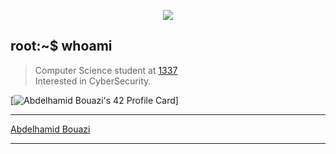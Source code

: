 </p>
<p align="center">  
<img src ="https://static.wixstatic.com/media/33a7e1_64e5ffe9c64440b29e1f9acacb7b5815~mv2.gif">
</p>

## root:~$ whoami
>  Computer Science student at [1337](1337.ma) \
>  Interested in CyberSecurity.

[![Abdelhamid Bouazi's 42 Profile Card](https://badge42.vercel.app/api/v2/cl1wyfjfs003509mhbuaktimz/stats?cursusId=21&coalitionId=75)]

--------------
<p>
<div class="badge-base LI-profile-badge" data-locale="fr_FR" data-size="medium" data-theme="dark" data-type="VERTICAL" data-vanity="abdelhamid-bouazi-7289631aa" data-version="v1"></p>
 <a class="badge-base__link LI-simple-link" href="https://ma.linkedin.com/in/abdelhamid-bouazi-7289631aa?trk=profile-badge">Abdelhamid Bouazi</a></div>

--------------
